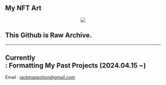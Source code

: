 ## My NFT Art
<p align="center">
  <img src="https://i.seadn.io/gcs/files/ac0e5a62da6365909c2f5e40ed048a8c.png" />
</p>

## This Github is Raw Archive.

---
Currently  
  : Formatting My Past Projects (2024.04.15 ~)
---
Email : jackmappotion@gmail.com

